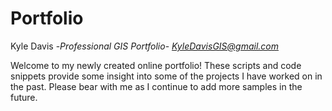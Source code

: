 # Portfolio
Kyle Davis 
-*Professional GIS Portfolio*-
*KyleDavisGIS@gmail.com*

Welcome to my newly created online portfolio! These scripts and code snippets provide some insight into some of the projects I have worked on in the past. Please bear with me as I continue to add more samples in the future.
